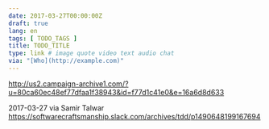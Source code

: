 ```yaml
---
date: 2017-03-27T00:00:00Z
draft: true
lang: en
tags: [ TODO_TAGS ]
title: TODO_TITLE
type: link # image quote video text audio chat
via: "[Who](http://example.com)"
---
```

<http://us2.campaign-archive1.com/?u=80ca60ec48ef77dfaa1f38943&id=f77d1c41e0&e=16a6d8d633>

2017-03-27 via Samir Talwar
https://softwarecraftsmanship.slack.com/archives/tdd/p1490648199167694
